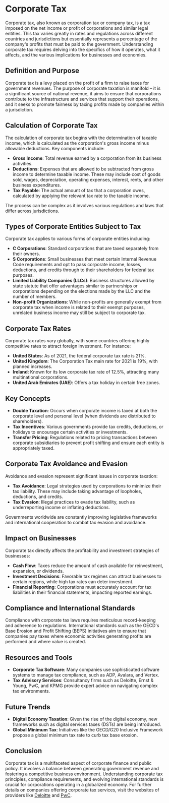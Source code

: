 # Corporate Tax

Corporate tax, also known as corporation tax or company tax, is a tax imposed on the net income or profit of corporations and similar legal entities. This tax varies greatly in rates and regulations across different countries and jurisdictions but essentially represents a percentage of the company's profits that must be paid to the government. Understanding corporate tax requires delving into the specifics of how it operates, what it affects, and the various implications for businesses and economies.

## Definition and Purpose

Corporate tax is a levy placed on the profit of a firm to raise taxes for government revenues. The purpose of corporate taxation is manifold – it is a significant source of national revenue, it aims to ensure that corporations contribute to the infrastructure and services that support their operations, and it seeks to promote fairness by taxing profits made by companies within a jurisdiction.

## Calculation of Corporate Tax

The calculation of corporate tax begins with the determination of taxable income, which is calculated as the corporation's gross income minus allowable deductions. Key components include:

- **Gross Income**: Total revenue earned by a corporation from its business activities.
- **Deductions**: Expenses that are allowed to be subtracted from gross income to determine taxable income. These may include cost of goods sold, wages, depreciation, operating expenses, interest, rents, and other business expenditures.
- **Tax Payable**: The actual amount of tax that a corporation owes, calculated by applying the relevant tax rate to the taxable income.

The process can be complex as it involves various regulations and laws that differ across jurisdictions.

## Types of Corporate Entities Subject to Tax

Corporate tax applies to various forms of corporate entities including:
- **C Corporations**: Standard corporations that are taxed separately from their owners.
- **S Corporations**: Small businesses that meet certain Internal Revenue Code requirements and opt to pass corporate income, losses, deductions, and credits through to their shareholders for federal tax purposes.
- **Limited Liability Companies (LLCs)**: Business structures allowed by state statute that offer advantages similar to partnerships or corporations depending on the elections made by the LLC and the number of members.
- **Non-profit Organizations**: While non-profits are generally exempt from corporate tax when income is related to their exempt purposes, unrelated business income may still be subject to corporate tax.

## Corporate Tax Rates

Corporate tax rates vary globally, with some countries offering highly competitive rates to attract foreign investment. For instance:

- **United States**: As of 2021, the federal corporate tax rate is 21%.
- **United Kingdom**: The Corporation Tax main rate for 2021 is 19%, with planned increases.
- **Ireland**: Known for its low corporate tax rate of 12.5%, attracting many multinational corporations.
- **United Arab Emirates (UAE)**: Offers a tax holiday in certain free zones.

## Key Concepts

- **Double Taxation**: Occurs when corporate income is taxed at both the corporate level and personal level (when dividends are distributed to shareholders).
- **Tax Incentives**: Various governments provide tax credits, deductions, or holidays to encourage certain activities or investments.
- **Transfer Pricing**: Regulations related to pricing transactions between corporate subsidiaries to prevent profit shifting and ensure each entity is appropriately taxed.

## Corporate Tax Avoidance and Evasion

Avoidance and evasion represent significant issues in corporate taxation:

- **Tax Avoidance**: Legal strategies used by corporations to minimize their tax liability. These may include taking advantage of loopholes, deductions, and credits.
- **Tax Evasion**: Illegal practices to evade tax liability, such as underreporting income or inflating deductions.

Governments worldwide are constantly improving legislative frameworks and international cooperation to combat tax evasion and avoidance.

## Impact on Businesses

Corporate tax directly affects the profitability and investment strategies of businesses:

- **Cash Flow**: Taxes reduce the amount of cash available for reinvestment, expansion, or dividends.
- **Investment Decisions**: Favorable tax regimes can attract businesses to certain regions, while high tax rates can deter investment.
- **Financial Reporting**: Corporations must accurately account for tax liabilities in their financial statements, impacting reported earnings.

## Compliance and International Standards

Compliance with corporate tax laws requires meticulous record-keeping and adherence to regulations. International standards such as the OECD's Base Erosion and Profit Shifting (BEPS) initiatives aim to ensure that companies pay taxes where economic activities generating profits are performed and where value is created.

## Resources and Tools

- **Corporate Tax Software**: Many companies use sophisticated software systems to manage tax compliance, such as ADP, Avalara, and Vertex.
- **Tax Advisory Services**: Consultancy firms such as Deloitte, Ernst & Young, PwC, and KPMG provide expert advice on navigating complex tax environments.

## Future Trends

- **Digital Economy Taxation**: Given the rise of the digital economy, new frameworks such as digital services taxes (DSTs) are being introduced.
- **Global Minimum Tax**: Initiatives like the OECD/G20 Inclusive Framework propose a global minimum tax rate to curb tax base erosion.

## Conclusion

Corporate tax is a multifaceted aspect of corporate finance and public policy. It involves a balance between generating government revenue and fostering a competitive business environment. Understanding corporate tax principles, compliance requirements, and evolving international standards is crucial for corporations operating in a globalized economy. For further details on companies offering corporate tax services, visit the websites of providers like [Deloitte](https://www2.deloitte.com/) and [PwC](https://www.pwc.com/).